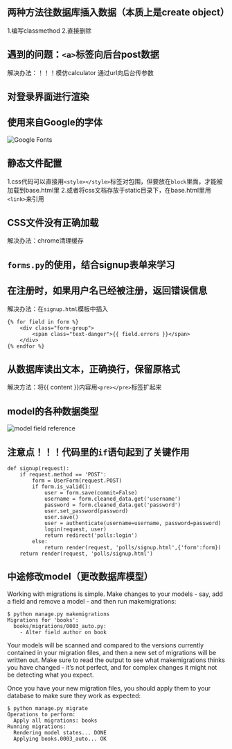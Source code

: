 ## 两种方法往数据库插入数据（本质上是create object）
1.编写classmethod
2.直接删除

## 遇到的问题：`<a>`标签向后台post数据
解决办法：！！！模仿calculator 通过url向后台传参数

## 对登录界面进行渲染

## 使用来自Google的字体
![Google Fonts](https://fonts.google.com/)
## 静态文件配置
1.css代码可以直接用`<style></style>`标签对包围，但要放在`block`里面，才能被加载到base.html里
2.或者将css文档存放于static目录下，在base.html里用`<link>`来引用

## CSS文件没有正确加载
解决办法：chrome清理缓存

## `forms.py`的使用，结合signup表单来学习

## 在注册时，如果用户名已经被注册，返回错误信息
解决办法：在`signup.html`模板中插入
```
{% for field in form %}   
    <div class="form-group">
        <span class="text-danger">{{ field.errors }}</span>
    </div>
{% endfor %}
```

## 从数据库读出文本，正确换行，保留原格式
解决方法：将{{ content }}内容用`<pre></pre>`标签扩起来

## model的各种数据类型
![model field reference](https://docs.djangoproject.com/en/1.11/ref/models/fields/#textfield)

## 注意点！！！代码里的`if`语句起到了关键作用
```
def signup(request):
    if request.method == 'POST':
        form = UserForm(request.POST)
        if form.is_valid():
            user = form.save(commit=False)
            username = form.cleaned_data.get('username')
            password = form.cleaned_data.get('password')
            user.set_password(password)
            user.save()
            user = authenticate(username=username, password=password)
            login(request, user)
            return redirect('polls:login')
        else:
            return render(request, 'polls/signup.html',{'form':form})
    return render(request, 'polls/signup.html')
```

## 中途修改model（更改数据库模型）
Working with migrations is simple. Make changes to your models - say, add a field and remove a model - and then run makemigrations:
```
$ python manage.py makemigrations
Migrations for 'books':
  books/migrations/0003_auto.py:
    - Alter field author on book
```
Your models will be scanned and compared to the versions currently contained in your migration files, and then a new set of migrations will be written out. Make sure to read the output to see what makemigrations thinks you have changed - it’s not perfect, and for complex changes it might not be detecting what you expect.

Once you have your new migration files, you should apply them to your database to make sure they work as expected:
```
$ python manage.py migrate
Operations to perform:
  Apply all migrations: books
Running migrations:
  Rendering model states... DONE
  Applying books.0003_auto... OK
```
